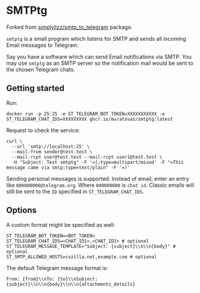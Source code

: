 # SMTPtg

Forked from [simplylizz/smtp_to_telegram](https://github.com/simplylizz/smtp_to_telegram) package.

`smtptg` is a small program which listens for SMTP and sends
all incoming Email messages to Telegram.

Say you have a software which can send Email notifications via SMTP.
You may use `smtptg` as an SMTP server so
the notification mail would be sent to the chosen Telegram chats.

## Getting started

Run:
```
docker run -p 25:25 -e ST_TELEGRAM_BOT_TOKEN=XXXXXXXXXXX -e ST_TELEGRAM_CHAT_IDS=XXXXXXXXX ghcr.io/muratovas/smtptg:latest
```

Request to check the service:
```
curl \
  --url 'smtp://localhost:25' \
  --mail-from sender@test.test \
  --mail-rcpt user@test.test --mail-rcpt user1@test.test \
  -H "Subject: Test smtptg" -F '=(;type=multipart/mixed' -F "=This message came via smtp;type=text/plain" -F '=)'
```

Sending personal messages is supported. Instead of email, enter an entry like `000000000@telegram.org`. Where `000000000` is `chat id`.
Classic emails will still be sent to the `ID` specified in `ST_TELEGRAM_CHAT_IDS`.

## Options

A custom format might be specified as well:
```
ST_TELEGRAM_BOT_TOKEN=<BOT_TOKEN>
ST_TELEGRAM_CHAT_IDS=<CHAT_ID1>,<CHAT_ID2> # optional
ST_TELEGRAM_MESSAGE_TEMPLATE="Subject: {subject}\\n\\n{body}" # optional
ST_SMTP_ALLOWED_HOSTS=cvzilla.net,example.com # optional
```

The default Telegram message format is:
```
From: {from}\\nTo: {to}\\nSubject: {subject}\\n\\n{body}\\n\\n{attachments_details}
```
